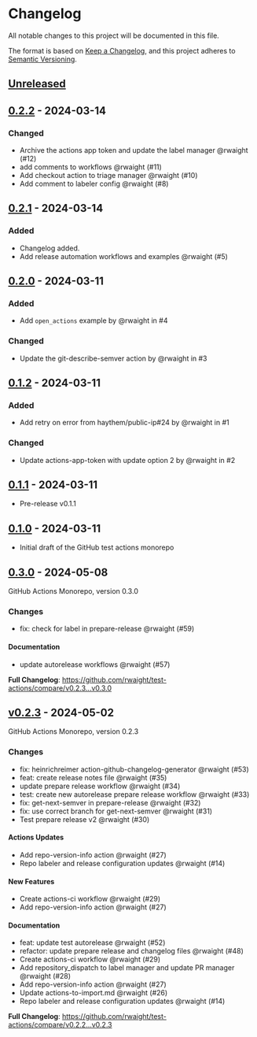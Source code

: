 # Changelog

All notable changes to this project will be documented in this file.

The format is based on [Keep a Changelog](https://keepachangelog.com/en/1.1.0/),
and this project adheres to [Semantic Versioning](https://semver.org/spec/v2.0.0.html).

## [Unreleased](https://github.com/rwaight/test-actions/compare/0.3.0...HEAD)

## [0.2.2](https://github.com/rwaight/test-actions/compare/v0.2.1...v0.2.2) - 2024-03-14

### Changed

- Archive the actions app token and update the label manager @rwaight (#12)
- add comments to workflows @rwaight (#11)
- Add checkout action to triage manager @rwaight (#10)
- Add comment to labeler config @rwaight (#8)

## [0.2.1](https://github.com/rwaight/test-actions/compare/v0.2.0...v0.2.1) - 2024-03-14

### Added

- Changelog added.
- Add release automation workflows and examples @rwaight (#5)

## [0.2.0](https://github.com/rwaight/test-actions/compare/v0.1.2...v0.2.0) - 2024-03-11

### Added

- Add `open_actions` example by @rwaight in #4

### Changed

- Update the git-describe-semver action by @rwaight in #3

## [0.1.2](https://github.com/rwaight/test-actions/compare/v0.1.1...v0.1.2) - 2024-03-11

### Added

- Add retry on error from haythem/public-ip#24 by @rwaight in #1

### Changed

- Update actions-app-token with update option 2 by @rwaight in #2

## [0.1.1](https://github.com/rwaight/test-actions/compare/v0.1.0...v0.1.1) - 2024-03-11

- Pre-release v0.1.1

## [0.1.0](https://github.com/rwaight/test-actions/releases/tag/v0.1.0) - 2024-03-11

- Initial draft of the GitHub test actions monorepo

## [0.3.0](https://github.com/rwaight/test-actions/compare/v0.2.3...0.3.0) - 2024-05-08

GitHub Actions Monorepo, version 0.3.0

### Changes

- fix: check for label in prepare-release @rwaight (#59)

#### Documentation

- update autorelease workflows @rwaight (#57)

**Full Changelog**: https://github.com/rwaight/test-actions/compare/v0.2.3...v0.3.0

## [v0.2.3](https://github.com/rwaight/test-actions/compare/v0.2.2...v0.2.3) - 2024-05-02

GitHub Actions Monorepo, version 0.2.3

### Changes

- fix: heinrichreimer action-github-changelog-generator @rwaight (#53)
- feat: create release notes file @rwaight (#35)
- update prepare release workflow @rwaight (#34)
- test: create new autorelease prepare release workflow @rwaight (#33)
- fix: get-next-semver in prepare-release @rwaight (#32)
- fix: use correct branch for get-next-semver @rwaight (#31)
- Test prepare release v2 @rwaight (#30)

#### Actions Updates

- Add repo-version-info action @rwaight (#27)
- Repo labeler and release configuration updates @rwaight (#14)

#### New Features

- Create actions-ci workflow @rwaight (#29)
- Add repo-version-info action @rwaight (#27)

#### Documentation

- feat: update test autorelease @rwaight (#52)
- refactor: update prepare release and changelog files @rwaight (#48)
- Create actions-ci workflow @rwaight (#29)
- Add repository_dispatch to label manager and update PR manager @rwaight (#28)
- Add repo-version-info action @rwaight (#27)
- Update actions-to-import.md @rwaight (#26)
- Repo labeler and release configuration updates @rwaight (#14)

**Full Changelog**: https://github.com/rwaight/test-actions/compare/v0.2.2...v0.2.3
